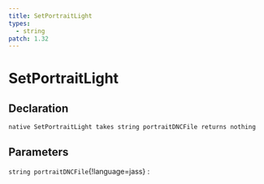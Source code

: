 ```yaml
---
title: SetPortraitLight
types:
  - string
patch: 1.32
---
```


# SetPortraitLight

## Declaration

```jass
native SetPortraitLight takes string portraitDNCFile returns nothing
```

## Parameters
`string portraitDNCFile`{!language=jass}
: 
